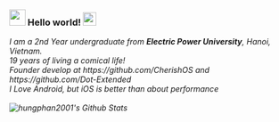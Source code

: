### <img src="https://github.com/TheDudeThatCode/TheDudeThatCode/blob/master/Assets/Hi.gif" width="29px"> Hello world!&nbsp;<img src="https://github.com/TheDudeThatCode/TheDudeThatCode/blob/master/Assets/Earth.gif" width="24px">

<p>
  <em>
    I am a 2nd Year undergraduate from <b>Electric Power University</b>, Hanoi, Vietnam</a>. <br>
    19 years of living a comical life! <br>
    Founder develop at https://github.com/CherishOS and https://github.com/Dot-Extended <br>
    I Love Android, but iOS is better than about performance<br>
    


<br>

<img align="left" alt="hungphan2001's Github Stats" src="https://github-readme-stats.vercel.app/api?username=hungphan2001&show_icons=true&hide_border=true" />

